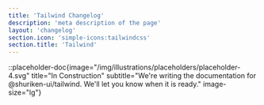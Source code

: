 ```yaml
---
title: 'Tailwind Changelog'
description: 'meta description of the page'
layout: 'changelog'
section.icon: 'simple-icons:tailwindcss'
section.title: 'Tailwind'
---
```


::placeholder-doc{image="/img/illustrations/placeholders/placeholder-4.svg" title="In Construction" subtitle="We're writing the documentation for @shuriken-ui/tailwind. We'll let you know when it is ready." image-size="lg"}